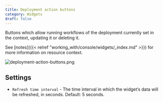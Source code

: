```yaml
---
title: Deployment action buttons
category: Widgets
draft: false
---
```

Buttons which allow running workflows of the deployment currently set in the context, updating it or deleting it.

See [notes]({{< relref "working_with/console/widgets/_index.md" >}}) for more information on resource context.

![deployment-action-buttons.png]( /images/ui/widgets/deployment-action-buttons.png )


## Settings

* `Refresh time interval` - The time interval in which the widget’s data will be refreshed, in seconds. Default: 5 seconds.
